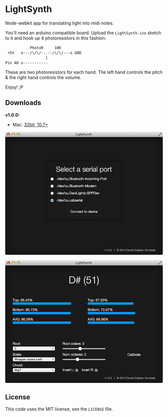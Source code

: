 LightSynth
=========
Node-webkit app for translating light into midi notes.

You'll need an arduino compatible board. Upload the `LightSynth.ino` sketch to it and hook up 4 photoresistors in this fashion:

               PhotoR     10K
     +5V   o---/\/\/--.--/\/\/---o GND
                      |
    Pin A0 o-----------

These are two photoresistors for each hand. The left hand controls the pitch & the right hand controls the volume.

Enjoy! ;P

## Downloads
**v1.0.0:**

 * Mac: [32bit, 10.7+](https://github.com/danielesteban/LightSynth/releases/download/v1.0.0/LightSynth-v.1.0.0.dmg)

![Connect View](https://raw.githubusercontent.com/danielesteban/LightSynth/master/screenshots/connect.png)

![Main View](https://raw.githubusercontent.com/danielesteban/LightSynth/master/screenshots/main.png)

## License
This code uses the MIT license, see the `LICENSE` file.
